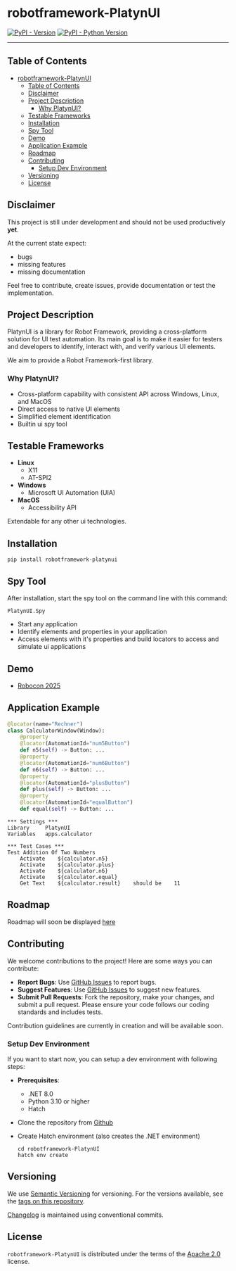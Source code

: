<!--
SPDX-FileCopyrightText: 2024 Daniel Biehl <daniel.biehl@imbus.de>

SPDX-License-Identifier: Apache-2.0
-->

# robotframework-PlatynUI

[![PyPI - Version](https://img.shields.io/pypi/v/robotframework-platynui.svg)](https://pypi.org/project/robotframework-platynui)
[![PyPI - Python Version](https://img.shields.io/pypi/pyversions/robotframework-platynui.svg)](https://pypi.org/project/robotframework-platynui)

-----

## Table of Contents

- [robotframework-PlatynUI](#robotframework-platynui)
  - [Table of Contents](#table-of-contents)
  - [Disclaimer](#disclaimer)
  - [Project Description](#project-description)
    - [Why PlatynUI?](#why-platynui)
  - [Testable Frameworks](#testable-frameworks)
  - [Installation](#installation)
  - [Spy Tool](#spy-tool)
  - [Demo](#demo)
  - [Application Example](#application-example)
  - [Roadmap](#roadmap)
  - [Contributing](#contributing)
    - [Setup Dev Environment](#setup-dev-environment)
  - [Versioning](#versioning)
  - [License](#license)

## Disclaimer

This project is still under development and should not be used productively **yet**.

At the current state expect:

- bugs
- missing features
- missing documentation

Feel free to contribute, create issues, provide documentation or test the implementation.

## Project Description

PlatynUI is a library for Robot Framework, providing a cross-platform solution for UI test automation. Its main goal is to make it easier for testers and developers to identify, interact with, and verify various UI elements.

We aim to provide a Robot Framework-first library.

### Why PlatynUI?

- Cross-platform capability with consistent API across Windows, Linux, and MacOS
- Direct access to native UI elements
- Simplified element identification
- Builtin ui spy tool

## Testable Frameworks

- **Linux**
  - X11
  - AT-SPI2
- **Windows**
  - Microsoft UI Automation (UIA)
- **MacOS**
  - Accessibility API

Extendable for any other ui technologies.

## Installation

```console
pip install robotframework-platynui
```

## Spy Tool

After installation, start the spy tool on the command line with this command:

```console
PlatynUI.Spy
```

- Start any application
- Identify elements and properties in your application
- Access elements with it's properties and build locators to access and simulate ui applications

## Demo

- [Robocon 2025](https://www.youtube.com/watch?v=H3gOjp1VZWQ)

## Application Example

```python
@locator(name="Rechner")
class CalculatorWindow(Window):
    @property
    @locator(AutomationId="num5Button")
    def n5(self) -> Button: ...
    @property
    @locator(AutomationId="num6Button")
    def n6(self) -> Button: ...
    @property
    @locator(AutomationId="plusButton")
    def plus(self) -> Button: ...
    @property
    @locator(AutomationId="equalButton")
    def equal(self) -> Button: ...
```

```robot
*** Settings ***
Library     PlatynUI
Variables   apps.calculator

*** Test Cases ***
Test Addition Of Two Numbers
    Activate    ${calculator.n5}
    Activate    ${calculator.plus}
    Activate    ${calculator.n6}
    Activate    ${calculator.equal}
    Get Text    ${calculator.result}    should be    11
```

## Roadmap

Roadmap will soon be displayed [here](https://github.com/imbus/robotframework-PlatynUI/projects)

## Contributing

We welcome contributions to the project! Here are some ways you can contribute:

- **Report Bugs**: Use [GitHub Issues](https://github.com/imbus/robotframework-PlatynUI/issues) to report bugs.
- **Suggest Features**: Use [GitHub Issues](https://github.com/imbus/robotframework-PlatynUI/issues) to suggest new features.
- **Submit Pull Requests**: Fork the repository, make your changes, and submit a pull request. Please ensure your code follows our coding standards and includes tests.

Contribution guidelines are currently in creation and will be available soon.

### Setup Dev Environment

If you want to start now, you can setup a dev environment with following steps:

- **Prerequisites**:
  - .NET 8.0
  - Python 3.10 or higher
  - Hatch

- Clone the repository from [Github](https://github.com/imbus/robotframework-PlatynUI)

- Create Hatch environment (also creates the .NET environment)

  ```console
  cd robotframework-PlatynUI
  hatch env create
  ```

## Versioning

We use [Semantic Versioning](https://semver.org/) for versioning. For the versions available, see the [tags on this repository](https://github.com/imbus/robotframework-PlatynUI/tags).

[Changelog](https://github.com/imbus/robotframework-PlatynUI/blob/main/CHANGELOG.md) is maintained using conventional commits.

## License

`robotframework-PlatynUI` is distributed under the terms of the [Apache 2.0](https://spdx.org/licenses/Apache-2.0.html) license.
